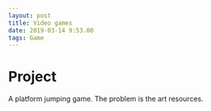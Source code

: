 ```yaml
---
layout: post
title: Video games
date: 2019-03-14 9:53.00
tags: Game
---
```

# Project
A platform jumping game. The problem is the art resources. 